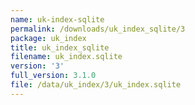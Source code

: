 ```yaml
---
name: uk-index-sqlite
permalink: /downloads/uk_index_sqlite/3
package: uk_index
title: uk_index_sqlite
filename: uk_index.sqlite
version: '3'
full_version: 3.1.0
file: /data/uk_index/3/uk_index.sqlite
---
```

